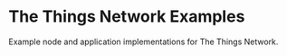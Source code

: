 # The Things Network Examples

Example node and application implementations for The Things Network.

